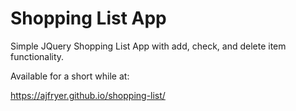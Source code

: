 # Shopping List App

Simple JQuery Shopping List App with add, check, and delete item functionality.

Available for a short while at:

https://ajfryer.github.io/shopping-list/